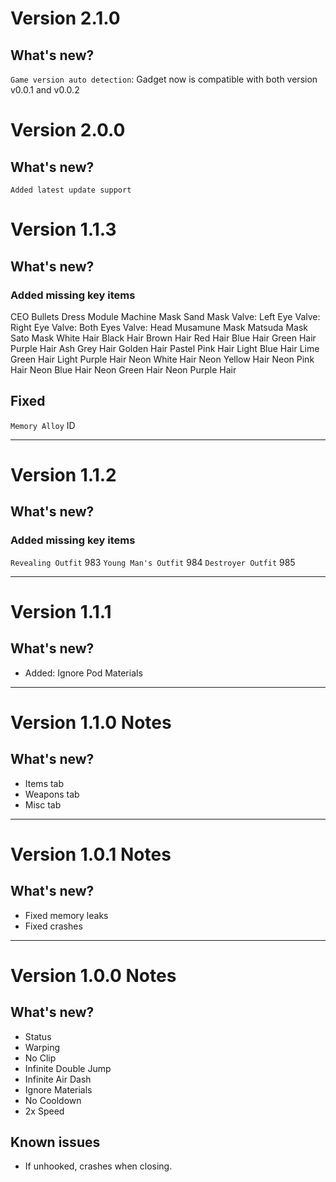 # Version 2.1.0

## What's new?

`Game version auto detection`: Gadget now is compatible with both version v0.0.1 and v0.0.2

# Version 2.0.0

## What's new?

`Added latest update support`

# Version 1.1.3

## What's new?

### Added missing key items

CEO Bullets
Dress Module
Machine Mask
Sand Mask
Valve: Left Eye
Valve: Right Eye
Valve: Both Eyes
Valve: Head
Musamune Mask
Matsuda Mask
Sato Mask
White Hair
Black Hair
Brown Hair
Red Hair
Blue Hair
Green Hair
Purple Hair
Ash Grey Hair
Golden Hair
Pastel Pink Hair
Light Blue Hair
Lime Green Hair
Light Purple Hair
Neon White Hair
Neon Yellow Hair
Neon Pink Hair
Neon Blue Hair
Neon Green Hair
Neon Purple Hair

## Fixed

`Memory Alloy` ID

---

# Version 1.1.2

## What's new?

### Added missing key items

`Revealing Outfit` 983
`Young Man's Outfit` 984
`Destroyer Outfit` 985

---

# Version 1.1.1

## What's new?

- Added: Ignore Pod Materials

---

# Version 1.1.0 Notes

## What's new?

- Items tab
- Weapons tab
- Misc tab

---

# Version 1.0.1 Notes

## What's new?

- Fixed memory leaks
- Fixed crashes

---

# Version 1.0.0 Notes

## What's new?

- Status
- Warping
- No Clip
- Infinite Double Jump
- Infinite Air Dash
- Ignore Materials
- No Cooldown
- 2x Speed

## Known issues

- If unhooked, crashes when closing.
